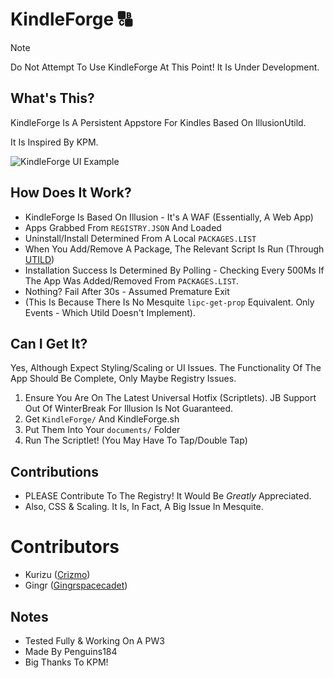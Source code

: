 # KindleForge 🔠

> [!NOTE]
> Do Not Attempt To Use KindleForge At This Point! It Is Under Development.

## What's This?

KindleForge Is A Persistent Appstore For Kindles Based On IllusionUtild.

It Is Inspired By KPM.

![KindleForge UI Example](https://github.com/user-attachments/assets/9cce14c7-6f16-49d6-aafc-7dbc4b685bb3)

## How Does It Work?

- KindleForge Is Based On Illusion - It's A WAF (Essentially, A Web App)
- Apps Grabbed From `REGISTRY.JSON` And Loaded
- Uninstall/Install Determined From A Local `PACKAGES.LIST`
- When You Add/Remove A Package, The Relevant Script Is Run (Through [UTILD](https://github.com/KindleModding/utild))
- Installation Success Is Determined By Polling - Checking Every 500Ms If The App Was Added/Removed From `PACKAGES.LIST`.
- Nothing? Fail After 30s - Assumed Premature Exit
- (This Is Because There Is No Mesquite `lipc-get-prop` Equivalent. Only Events - Which Utild Doesn't Implement).

## Can I Get It?

Yes, Although Expect Styling/Scaling or UI Issues. The Functionality Of The App Should Be Complete, Only Maybe Registry Issues.

1. Ensure You Are On The Latest Universal Hotfix (Scriptlets). JB Support Out Of WinterBreak For Illusion Is Not Guaranteed.
2. Get `KindleForge/` And KindleForge.sh
3. Put Them Into Your `documents/` Folder
4. Run The Scriptlet! (You May Have To Tap/Double Tap)


## Contributions

- PLEASE Contribute To The Registry! It Would Be *Greatly* Appreciated.
- Also, CSS & Scaling. It Is, In Fact, A Big Issue In Mesquite.

# Contributors

- Kurizu ([Crizmo](https://github.com/crizmo/))
- Gingr ([Gingrspacecadet](https://github.com/gingrspacecadet))

## Notes

- Tested Fully & Working On A PW3
- Made By Penguins184
- Big Thanks To KPM!
